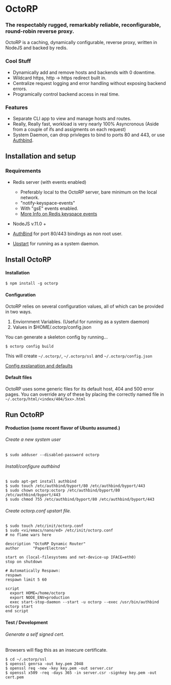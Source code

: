 # OctoRP

### The respectably rugged, remarkably reliable, reconfigurable, round-robin reverse proxy.


OctoRP is a caching, dynamically configurable, reverse proxy, written in NodeJS and backed by redis.

### Cool Stuff
* Dynamically add and remove hosts and backends with 0 downtime.
* Wildcard https, http -> https redirect built in. 
* Centralize request logging and error handling without exposing backend errors. 
* Programically control backend access in real time.

### Features 
* Separate CLI app to view and manage hosts and routes.
* Really, Really fast, workload is very nearly 100% Asyncronous (Aside from a couple of ifs and assigments on each request)
* System Daemon, can drop privleges to bind to ports 80 and 443, or use [Authbind](http://manpages.ubuntu.com/manpages/hardy/man1/authbind.1.html).

## Installation and setup

### Requirements

* Redis server (with events enabled) 
  * Preferably local to the OctoRP server, bare minimum on the local network.
  * "notify-keyspace-events" 
  * With "gsE" events enabled.
  * [More Info on Redis keyspace events](http://redis.io/topics/notifications)

* NodeJS v.11.0 +
* [AuthBind](http://manpages.ubuntu.com/manpages/hardy/man1/authbind.1.html) for port 80/443 bindings as non root user.
* [Upstart](http://upstart.ubuntu.com/) for running as a system daemon.

## Install OctoRP

#### Installation

```shell
$ npm install -g octorp
```

#### Configuration 
OctoRP relies on several configuration values, all of which can be provided in two ways.

1. Enviornment Variables. (Useful for running as a system daemon)
2. Values in $HOME/.octorp/config.json

You can generate a skeleton config by running...

```shell
$ octorp config build
```
This will create `~/.octorp/`, `~/.octorp/ssl` and `~/.octorp/config.json`

[Config explanation and defaults](https://github.com/PaperElectron/OctoRP/wiki/Configuration-Values.)

#### Default files

OctoRP uses some generic files for its default host, 404 and 500 error pages.
You can override any of these by placing the correctly named file in 
`~/.octorp/html/<index/404/5xx>.html`

## Run OctoRP

#### Production (some recent flavor of Ubuntu assumed.)
###### Create a new system user
```shell
$ sudo adduser --disabled-password octorp
```

###### Install/configure authbind
```shell
$ sudo apt-get install authbind
$ sudo touch /etc/authbind/byport/80 /etc/authbind/byport/443
$ sudo chown octorp:octorp /etc/authbind/byport/80 /etc/authbind/byport/443
$ sudo chmod 755 /etc/authbind/byport/80 /etc/authbind/byport/443
```

###### Create octorp.conf upstart file.

```shell
$ sudo touch /etc/init/octorp.conf
$ sudo <vi/emacs/nano/ed> /etc/init/octorp.conf 
# no flame wars here
```

```
description "OctoRP Dynamic Router"
author      "PaperElectron"

start on (local-filesystems and net-device-up IFACE=eth0)
stop on shutdown

# Automatically Respawn:
respawn
respawn limit 5 60
 
script
  export HOME=/home/octorp
  export NODE_ENV=production
  exec start-stop-daemon --start -u octorp --exec /usr/bin/authbind octorp start
end script
```
#### Test / Development
###### Generate a self signed cert.
Browsers will flag this as an insecure certificate.

```shell
$ cd ~/.octorp/ssl
$ openssl genrsa -out key.pem 2048
$ openssl req -new -key key.pem -out server.csr
$ openssl x509 -req -days 365 -in server.csr -signkey key.pem -out cert.pem
```
